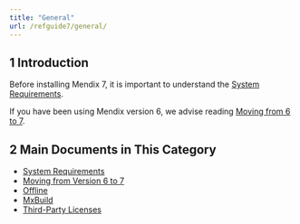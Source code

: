 ```yaml
---
title: "General"
url: /refguide7/general/
---
```


## 1 Introduction

Before installing Mendix 7, it is important to understand the [System Requirements](system-requirements). 

If you have been using Mendix version 6, we advise reading [Moving from 6 to 7](moving-from-6-to-7).

## 2 Main Documents in This Category

* [System Requirements](system-requirements)
* [Moving from Version 6 to 7](moving-from-6-to-7)
* [Offline](offline)
* [MxBuild](mxbuild)
* [Third-Party Licenses](third-party-licenses)
